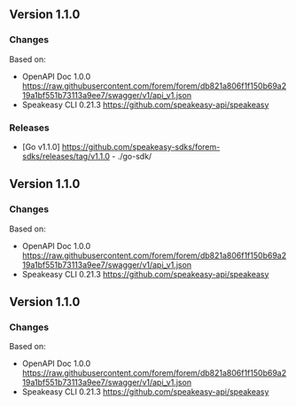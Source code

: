 

## Version 1.1.0
### Changes
Based on:
- OpenAPI Doc 1.0.0 https://raw.githubusercontent.com/forem/forem/db821a806f1f150b69a219a1bf551b73113a9ee7/swagger/v1/api_v1.json
- Speakeasy CLI 0.21.3 https://github.com/speakeasy-api/speakeasy
### Releases
- [Go v1.1.0] https://github.com/speakeasy-sdks/forem-sdks/releases/tag/v1.1.0 - ./go-sdk/

## Version 1.1.0
### Changes
Based on:
- OpenAPI Doc 1.0.0 https://raw.githubusercontent.com/forem/forem/db821a806f1f150b69a219a1bf551b73113a9ee7/swagger/v1/api_v1.json
- Speakeasy CLI 0.21.3 https://github.com/speakeasy-api/speakeasy

## Version 1.1.0
### Changes
Based on:
- OpenAPI Doc 1.0.0 https://raw.githubusercontent.com/forem/forem/db821a806f1f150b69a219a1bf551b73113a9ee7/swagger/v1/api_v1.json
- Speakeasy CLI 0.21.3 https://github.com/speakeasy-api/speakeasy